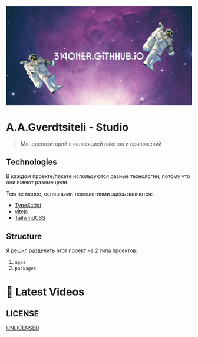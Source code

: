 [![314oner GitHub Banner](./static/img/GitHubHeader.png)](https://314oner.studio.github.io/)

# A.A.Gverdtsiteli - Studio

> Монорепозиторий с коллекцией пакетов и приложений

## Technologies

В каждом проекте/пакете используются разные технологии, потому что они имеют разные цели.

Тем не менее, основными технологиями здесь являются:

- [TypeScript](https://www.typescriptlang.org/)
- [vitejs](https://vitejs.dev/)
- [TailwindCSS](https://tailwindcss.com/)

## Structure

Я решил разделить этот проект на 2 типа проектов:

1. `apps`
2. `packages`

# 📩 Latest Videos

<!-- BLOG-POST-LIST:START -->

<!-- BLOG-POST-LIST:END -->

## LICENSE

[UNLICENSED](./LICENSE)
